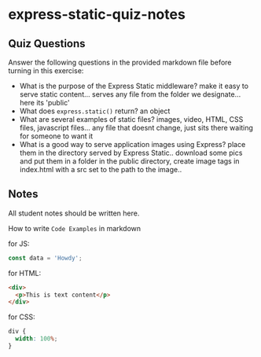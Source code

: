 # express-static-quiz-notes

## Quiz Questions

Answer the following questions in the provided markdown file before turning in this exercise:

- What is the purpose of the Express Static middleware?
  make it easy to serve static content... serves any file from the folder we designate... here its 'public'
- What does `express.static()` return?
  an object
- What are several examples of static files?
  images, video, HTML, CSS files, javascript files... any file that doesnt change, just sits there waiting for someone to want it
- What is a good way to serve application images using Express?
  place them in the directory served by Express Static.. download some pics and put them in a folder in the public directory, create image tags in index.html with a src set to the path to the image..

## Notes

All student notes should be written here.

How to write `Code Examples` in markdown

for JS:

```javascript
const data = 'Howdy';
```

for HTML:

```html
<div>
  <p>This is text content</p>
</div>
```

for CSS:

```css
div {
  width: 100%;
}
```

